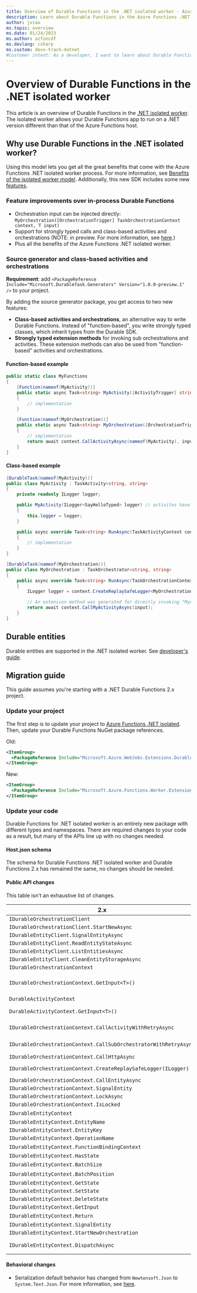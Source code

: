 ```yaml
---
title: Overview of Durable Functions in the .NET isolated worker - Azure
description: Learn about Durable Functions in the Azure Functions .NET isolated worker process, which supports non-LTS versions of .NET and .NET Framework apps.
author: jviau
ms.topic: overview
ms.date: 01/24/2023
ms.author: azfuncdf
ms.devlang: csharp
ms.custom: devx-track-dotnet
#Customer intent: As a developer, I want to learn about Durable Functions for the Azure Functions .NET isolated worker process.
---
```


# Overview of Durable Functions in the .NET isolated worker

This article is an overview of Durable Functions in the [.NET isolated worker](../dotnet-isolated-process-guide.md). The isolated worker allows your Durable Functions app to run on a .NET version different than that of the Azure Functions host.

## Why use Durable Functions in the .NET isolated worker?

Using this model lets you get all the great benefits that come with the Azure Functions .NET isolated worker process. For more information, see [Benefits of the isolated worker model](../dotnet-isolated-process-guide.md#benefits-of-the-isolated-worker-model). Additionally, this new SDK includes some new [features](#feature-improvements-over-in-process-durable-functions).

### Feature improvements over in-process Durable Functions

- Orchestration input can be injected directly: `MyOrchestration([OrchestrationTrigger] TaskOrchestrationContext context, T input)`
- Support for strongly typed calls and class-based activities and orchestrations (NOTE: in preview. For more information, see [here](#source-generator-and-class-based-activities-and-orchestrations).)
- Plus all the benefits of the Azure Functions .NET isolated worker.

### Source generator and class-based activities and orchestrations

**Requirement**: add `<PackageReference Include="Microsoft.DurableTask.Generators" Version="1.0.0-preview.1" />` to your project.

By adding the source generator package, you get access to two new features:

- **Class-based activities and orchestrations**, an alternative way to write Durable Functions. Instead of "function-based", you write strongly typed classes, which inherit types from the Durable SDK.
- **Strongly typed extension methods** for invoking sub orchestrations and activities. These extension methods can also be used from "function-based" activities and orchestrations.

#### Function-based example

```csharp
public static class MyFunctions
{
    [Function(nameof(MyActivity))] 
    public static async Task<string> MyActivity([ActivityTrigger] string input)
    {
        // implementation
    }

    [Function(nameof(MyOrchestration))] 
    public static async Task<string> MyOrchestration([OrchestrationTrigger] TaskOrchestrationContext context, string input)
    {
        // implementation
        return await context.CallActivityAsync(nameof(MyActivity), input);
    }
}
```

#### Class-based example

```csharp
[DurableTask(nameof(MyActivity))]
public class MyActivity : TaskActivity<string, string>
{
    private readonly ILogger logger;

    public MyActivity(ILogger<SayHelloTyped> logger) // activites have access to DI.
    {
        this.logger = logger;
    }

    public async override Task<string> RunAsync(TaskActivityContext context, string input)
    {
        // implementation
    }
}

[DurableTask(nameof(MyOrchestration))]
public class MyOrchestration : TaskOrchestrator<string, string>
{
    public async override Task<string> RunAsync(TaskOrchestrationContext context, string input)
    {
        ILogger logger = context.CreateReplaySafeLogger<MyOrchestration>(); // orchestrations do NOT have access to DI.

        // An extension method was generated for directly invoking "MyActivity".
        return await context.CallMyActivityAsync(input);
    }
}
```

## Durable entities
Durable entities are supported in the .NET isolated worker. See [developer's guide](./durable-functions-dotnet-entities.md).

## Migration guide

This guide assumes you're starting with a .NET Durable Functions 2.x project.

### Update your project

The first step is to update your project to [Azure Functions .NET isolated](../migrate-version-3-version-4.md). Then, update your Durable Functions NuGet package references.

Old:

```xml
<ItemGroup>
  <PackageReference Include="Microsoft.Azure.WebJobs.Extensions.DurableTask" Version="2.9.0" />
</ItemGroup>
```

New:

```xml
<ItemGroup>
  <PackageReference Include="Microsoft.Azure.Functions.Worker.Extensions.DurableTask" Version="1.1.0" />
</ItemGroup>
```

### Update your code

Durable Functions for .NET isolated worker is an entirely new package with different types and namespaces. There are required changes to your code as a result, but many of the APIs line up with no changes needed.

#### Host.json schema

The schema for Durable Functions .NET isolated worker and Durable Functions 2.x has remained the same, no changes should be needed.

#### Public API changes

This table isn't an exhaustive list of changes.

| 2.x | Isolated |
| ---- | ---- |
| `IDurableOrchestrationClient` | `DurableTaskClient` |
| `IDurableOrchestrationClient.StartNewAsync` | `DurableTaskClient.ScheduleNewOrchestrationInstanceAsync` |
| `IDurableEntityClient.SignalEntityAsync` | `DurableTaskClient.Entities.SignalEntityAsync` |
| `IDurableEntityClient.ReadEntityStateAsync` | `DurableTaskClient.Entities.GetEntityAsync` |
| `IDurableEntityClient.ListEntitiesAsync` | `DurableTaskClient.Entities.GetAllEntitiesAsync` |
| `IDurableEntityClient.CleanEntityStorageAsync` | `DurableTaskClient.Entities.CleanEntityStorageAsync` |
| `IDurableOrchestrationContext` | `TaskOrchestrationContext` |
| `IDurableOrchestrationContext.GetInput<T>()` | `TaskOrchestrationContext.GetInput<T>()` or inject input as a parameter: `MyOrchestration([OrchestrationTrigger] TaskOrchestrationContext context, T input)` |
| `DurableActivityContext` | No equivalent |
| `DurableActivityContext.GetInput<T>()` | Inject input as a parameter `MyActivity([ActivityTrigger] T input)` |
| `IDurableOrchestrationContext.CallActivityWithRetryAsync` | `TaskOrchestrationContext.CallActivityAsync`, include `TaskOptions` parameter with retry details. |
| `IDurableOrchestrationContext.CallSubOrchestratorWithRetryAsync` | `TaskOrchestrationContext.CallSubOrchestratorAsync`, include `TaskOptions` parameter with retry details. |
| `IDurableOrchestrationContext.CallHttpAsync` | `TaskOrchestrationContext.CallHttpAsync` |
| `IDurableOrchestrationContext.CreateReplaySafeLogger(ILogger)` | `TaskOrchestrationContext.CreateReplaySafeLogger<T>()` or `TaskOrchestrationContext.CreateReplaySafeLogger(string)` |
| `IDurableOrchestrationContext.CallEntityAsync` | `TaskOrchestrationContext.Entities.CallEntityAsync` |
| `IDurableOrchestrationContext.SignalEntity` | `TaskOrchestrationContext.Entities.SignalEntityAsync` |
| `IDurableOrchestrationContext.LockAsync` | `TaskOrchestrationContext.Entities.LockEntitiesAsync` |
| `IDurableOrchestrationContext.IsLocked` | `TaskOrchestrationContext.Entities.InCriticalSection` |
| `IDurableEntityContext` | `TaskEntityContext`. |
| `IDurableEntityContext.EntityName` | `TaskEntityContext.Id.Name` |
| `IDurableEntityContext.EntityKey` | `TaskEntityContext.Id.Key` |
| `IDurableEntityContext.OperationName` | `TaskEntityOperation.Name` |
| `IDurableEntityContext.FunctionBindingContext` | Removed, add `FunctionContext` as an input parameter |
| `IDurableEntityContext.HasState` | `TaskEntityOperation.State.HasState` |
| `IDurableEntityContext.BatchSize` | Removed |
| `IDurableEntityContext.BatchPosition` | Removed |
| `IDurableEntityContext.GetState` | `TaskEntityOperation.State.GetState` |
| `IDurableEntityContext.SetState` | `TaskEntityOperation.State.SetState` |
| `IDurableEntityContext.DeleteState` | `TaskEntityOperation.State.SetState(null)` |
| `IDurableEntityContext.GetInput` | `TaskEntityOperation.GetInput` |
| `IDurableEntityContext.Return` | Removed. Method return value used instead. |
| `IDurableEntityContext.SignalEntity` | `TaskEntityContext.SignalEntity` |
| `IDurableEntityContext.StartNewOrchestration` | `TaskEntityContext.ScheduleNewOrchestration` |
| `IDurableEntityContext.DispatchAsync` | `TaskEntityDispatcher.DispatchAsync`. Constructor params removed. |

#### Behavioral changes

- Serialization default behavior has changed from `Newtonsoft.Json` to `System.Text.Json`. For more information, see [here](./durable-functions-serialization-and-persistence.md).
